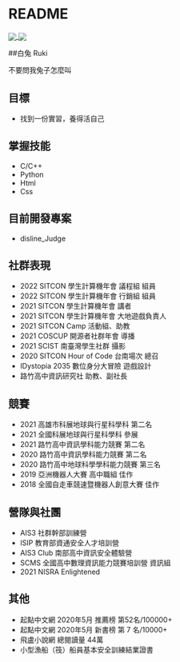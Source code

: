 # README

<a href="https://github.com/Rukiren/github-readme-stats">
  <img align="center" src="https://github-readme-stats.vercel.app/api?username=Rukiren&layout=compact&theme=vue-dark" />
</a>
<a href="https://github.com/Rukiren/convoychat">
  <img align="center" src="https://github-readme-stats.vercel.app/api/top-langs/?username=Rukiren&langs_count=3&theme=vue-dark&hide=javascript,html,css,vim_scipt" />
</a>


##白兔 Ruki

不要問我兔子怎麼叫   

## 目標
- 找到一份實習，養得活自己

## 掌握技能
- C/C++
- Python
- Html
- Css

## 目前開發專案
- disline_Judge

## 社群表現
- 2022 SITCON 學生計算機年會 議程組 組員
- 2022 SITCON 學生計算機年會 行銷組 組員
- 2021 SITCON 學生計算機年會 講者
- 2021 SITCON 學生計算機年會 大地遊戲負責人
- 2021 SITCON Camp 活動組、助教
- 2021 COSCUP 開源者社群年會  導播
- 2021 SCIST  南臺灣學生社群  攝影
- 2020 SITCON Hour of Code 台南場次 總召
- IDystopia 2035 數位身分大冒險 遊戲設計
- 路竹高中資訊研究社 助教、副社長

## 競賽
- 2021 高雄市科展地球與行星科學科 第二名
- 2021 全國科展地球與行星科學科 參展
- 2021 路竹高中資訊學科能力競賽 第二名
- 2020 路竹高中資訊學科能力競賽 第二名
- 2020 路竹高中地球科學學科能力競賽 第三名
- 2019 亞洲機器人大賽 高中職組 佳作
- 2018 全國自走車競速暨機器人創意大賽 佳作

## 營隊與社團
- AIS3 社群幹部訓練營
- ISIP 教育部資通安全人才培訓營
- AIS3 Club 南部高中資訊安全體驗營
- SCMS 全國高中數理資訊能力競賽培訓營 資訊組
- 2021 NISRA Enlightened

## 其他
- 起點中文網 2020年5月 推薦榜 第52名/100000+
- 起點中文網 2020年5月 新書榜 第 7 名/10000+
- 飛盧小說網 總閱讀量 44萬
- 小型漁船（筏）船員基本安全訓練結業證書
